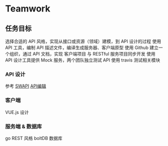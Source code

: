 # Teamwork

## 任务目标
选择合适的 API 风格，实现从接口或资源（领域）建模，到 API 设计的过程
使用 API 工具，编制 API 描述文件，编译生成服务器、客户端原型
使用 Github 建立一个组织，通过 API 文档，实现 客户端项目 与 RESTful 服务项目同步开发
使用 API 设计工具提供 Mock 服务，两个团队独立测试 API
使用 travis 测试相关模块

### API 设计
参考 [SWAPI](https://swapi.co/documentation)
[API编辑](https://editor.swagger.io/)

### 客户端
VUE.js 设计

### 服务端 & 数据库
go REST 风格
boltDB 数据库